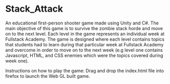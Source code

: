 # Stack_Attack

An educational first-person shooter game made using Unity and C#. The main objective of this game is to survive the zombie stack horde and move on to the next level. Each level in the game represents an individual week at Fullstack Academy. The game is designed where each level contains topics that students had to learn during that particular week at Fullstack Academy and overcome in order to move on to the next week (e.g level one contains Javascript, HTML, and CSS enemies which were the topics covered during week one).

Instructions on how to play the game: Drag and drop the index.html file into firefox to launch the Web GL built game.
